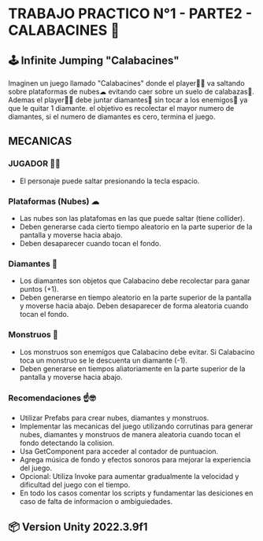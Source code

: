 # TRABAJO PRACTICO N°1 - PARTE2 - CALABACINES 🎃
## 🕹 Infinite Jumping "Calabacines" 
Imaginen un juego llamado "Calabacines" donde el player🧍‍♂️ va saltando sobre plataformas de nubes☁ evitando caer sobre un suelo de calabazas🎃. Ademas el player🧍‍♂️ debe juntar diamantes💎 sin tocar a los enemigos👾 ya que le quitar 1 diamante. el objetivo es recolectar el mayor numero de diamantes, si el numero de diamantes es cero, termina el juego.

## MECANICAS 
### JUGADOR 🧍‍♂️
- El personaje puede saltar presionando la tecla espacio.
### Plataformas (Nubes) ☁
- Las nubes son las platafomas en las que puede saltar (tiene collider).
- Deben generarse cada cierto tiempo aleatorio en la parte superior de la pantalla y moverse hacia abajo.
- Deben desaparecer cuando tocan el fondo.

### Diamantes 💎
- Los diamantes son objetos que Calabacino debe recolectar para ganar puntos (+1).
- Deben generarse en tiempo aleatorio en la parte superior de la pantalla y moverse hacia abajo. Deben desaparecer de forma aleatoria cuando tocan el fondo.

### Monstruos 👾
- Los monstruos son enemigos que Calabacino debe evitar. Si Calabacino toca un monstruo se le descuenta un diamante (-1).
- Deben generarse en tiempos aliatoriamente en la parte superior de la pantalla y moverse hacia abajo.

### Recomendaciones ☝🤓
- Utilizar Prefabs para crear nubes, diamantes y monstruos.
- Implementar las mecanicas del juego utilizando corrutinas para generar nubes, diamantes y monstruos de manera aleatoria cuando tocan el fondo detectando la colision.
- Usa GetComponent para acceder al contador de puntuacion.
- Agrega música de fondo y efectos sonoros para mejorar la experiencia del juego.
- Opcional: Utiliza Invoke para aumentar gradualmente la velocidad y dificultad del juego con el tiempo.
- En todo los casos comentar los scripts y fundamentar las desiciones en caso de falta de informacion o ambiguiedades.

## 📦 Version Unity 2022.3.9f1